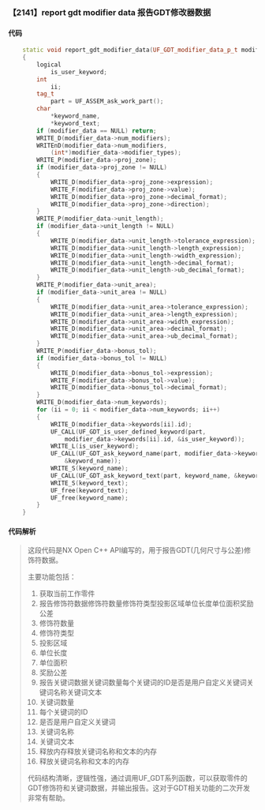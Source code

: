 ### 【2141】report gdt modifier data 报告GDT修改器数据

#### 代码

```cpp
    static void report_gdt_modifier_data(UF_GDT_modifier_data_p_t modifier_data)  
    {  
        logical  
            is_user_keyword;  
        int  
            ii;  
        tag_t  
            part = UF_ASSEM_ask_work_part();  
        char  
            *keyword_name,  
            *keyword_text;  
        if (modifier_data == NULL) return;  
        WRITE_D(modifier_data->num_modifiers);  
        WRITEnD(modifier_data->num_modifiers,  
            (int*)modifier_data->modifier_types);  
        WRITE_P(modifier_data->proj_zone);  
        if (modifier_data->proj_zone != NULL)  
        {  
            WRITE_D(modifier_data->proj_zone->expression);  
            WRITE_F(modifier_data->proj_zone->value);  
            WRITE_D(modifier_data->proj_zone->decimal_format);  
            WRITE_D(modifier_data->proj_zone->direction);  
        }  
        WRITE_P(modifier_data->unit_length);  
        if (modifier_data->unit_length != NULL)  
        {  
            WRITE_D(modifier_data->unit_length->tolerance_expression);  
            WRITE_D(modifier_data->unit_length->length_expression);  
            WRITE_D(modifier_data->unit_length->width_expression);  
            WRITE_D(modifier_data->unit_length->decimal_format);  
            WRITE_D(modifier_data->unit_length->ub_decimal_format);  
        }  
        WRITE_P(modifier_data->unit_area);  
        if (modifier_data->unit_area != NULL)  
        {  
            WRITE_D(modifier_data->unit_area->tolerance_expression);  
            WRITE_D(modifier_data->unit_area->length_expression);  
            WRITE_D(modifier_data->unit_area->width_expression);  
            WRITE_D(modifier_data->unit_area->decimal_format);  
            WRITE_D(modifier_data->unit_area->ub_decimal_format);  
        }  
        WRITE_P(modifier_data->bonus_tol);  
        if (modifier_data->bonus_tol != NULL)  
        {  
            WRITE_D(modifier_data->bonus_tol->expression);  
            WRITE_F(modifier_data->bonus_tol->value);  
            WRITE_D(modifier_data->bonus_tol->decimal_format);  
        }  
        WRITE_D(modifier_data->num_keywords);  
        for (ii = 0; ii < modifier_data->num_keywords; ii++)  
        {  
            WRITE_D(modifier_data->keywords[ii].id);  
            UF_CALL(UF_GDT_is_user_defined_keyword(part,  
                modifier_data->keywords[ii].id, &is_user_keyword));  
            WRITE_L(is_user_keyword);  
            UF_CALL(UF_GDT_ask_keyword_name(part, modifier_data->keywords[ii].id,   
                &keyword_name));  
            WRITE_S(keyword_name);  
            UF_CALL(UF_GDT_ask_keyword_text(part, keyword_name, &keyword_text));  
            WRITE_S(keyword_text);  
            UF_free(keyword_text);  
            UF_free(keyword_name);  
        }  
    }

```

#### 代码解析

> 这段代码是NX Open C++ API编写的，用于报告GDT(几何尺寸与公差)修饰符数据。
>
> 主要功能包括：
>
> 1. 获取当前工作零件
> 2. 报告修饰符数据修饰符数量修饰符类型投影区域单位长度单位面积奖励公差
> 3. 修饰符数量
> 4. 修饰符类型
> 5. 投影区域
> 6. 单位长度
> 7. 单位面积
> 8. 奖励公差
> 9. 报告关键词数据关键词数量每个关键词的ID是否是用户自定义关键词关键词名称关键词文本
> 10. 关键词数量
> 11. 每个关键词的ID
> 12. 是否是用户自定义关键词
> 13. 关键词名称
> 14. 关键词文本
> 15. 释放内存释放关键词名称和文本的内存
> 16. 释放关键词名称和文本的内存
>
> 代码结构清晰，逻辑性强，通过调用UF_GDT系列函数，可以获取零件的GDT修饰符和关键词数据，并输出报告。这对于GDT相关功能的二次开发非常有帮助。
>
